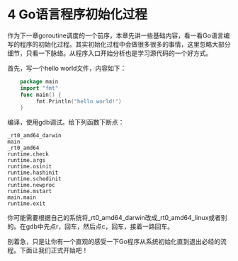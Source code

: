 # 4 Go语言程序初始化过程

作为下一章goroutine调度的一个前序，本章先讲一些基础内容，看一看Go语言编写的程序的初始化过程。其实初始化过程中会做很多很多的事情，这里忽略大部分细节，只看一下脉络。从程序入口开始分析也是学习源代码的一个好方式。

首先，写一个hello world文件，内容如下：
```go
	package main
	import "fmt"
	func main() {
	     fmt.Println("hello world!")
	}
```

编译，使用gdb调试。给下列函数下断点：

	_rt0_amd64_darwin
	main
	_rt0_amd64
	runtime.check
	runtime.args
	runtime.osinit
	runtime.hashinit
	runtime.schedinit
	runtime.newproc
	runtime.mstart
	main.main
	runtime.exit

你可能需要根据自己的系统将_rt0_amd64_darwin改成_rt0_amd64_linux或者别的。在gdb中先点r，回车，然后点c，回车，接着一路回车。

别着急，只是让你有一个直观的感受一下Go程序从系统初始化直到退出必经的流程。下面让我们正式开始吧！
